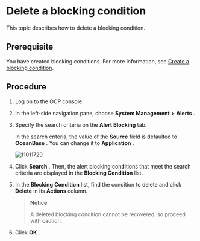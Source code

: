 Delete a blocking condition 
================================================

This topic describes how to delete a blocking condition. 

Prerequisite 
---------------------------------

You have created blocking conditions. For more information, see [Create a blocking condition](../9.use-alert-management/14.new-shielding-conditions.md).

Procedure 
------------------------------

1. Log on to the OCP console.

   

2. In the left-side navigation pane, choose **System Management** **\>** **Alerts** .

   

3. Specify the search criteria on the **Alert Blocking** tab. 

   In the search criteria, the value of the **Source** field is defaulted to **OceanBase** . You can change it to **Application** .

   ![11011729](https://help-static-aliyun-doc.aliyuncs.com/assets/img/en-US/3414306461/p346426.png)
   

4. Click **Search** . Then, the alert blocking conditions that meet the search criteria are displayed in the **Blocking Condition** list.

   

5. In the **Blocking Condition** list, find the condition to delete and click **Delete** in its **Actions** column. 

   > **Notice**
   >
   > A deleted blocking condition cannot be recovered, so proceed with caution.
   

6. Click **OK** .

   



